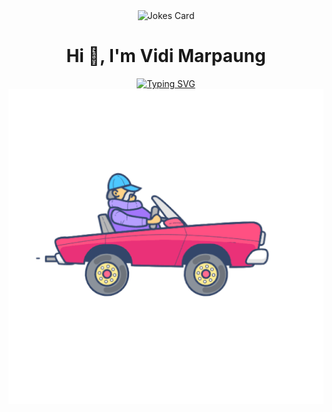 <div align="center">
  <img src="https://readme-jokes.vercel.app/api?hideBorder&theme=cobalt&qColor=%23944bcc&aColor=%23bbdb51" alt="Jokes Card">
</div>


<h1 align="center">Hi 👋, I'm Vidi Marpaung</h1>

<div align="center">
  <a href="https://git.io/typing-svg">
    <img src="https://readme-typing-svg.demolab.com?font=Press+Start+2P&size=11&pause=1000&vCenter=true&width=435&lines=A+Passionate+Developer+From+Indonesia++;Welcome+to+my+github" alt="Typing SVG" />
  </a>
  <div align="center">
    <img src="https://github.com/argalusmp/argalusmp/blob/main/car-1803_512.gif">
  </div>
</div>



<p align="left">
<a href="https://github.com/argalusmp">
<!--   <img height="180em" src="https://github-readme-stats-eight-theta.vercel.app/api?username=argalusmp&show_icons=true&theme=algolia&include_all_commits=true&count_private=true"/>
  <img height="180em" src="https://github-readme-stats-eight-theta.vercel.app/api/top-langs/?username=argalusmp&layout=compact&langs_count=8&theme=algolia"/> -->
</a>
</p>




